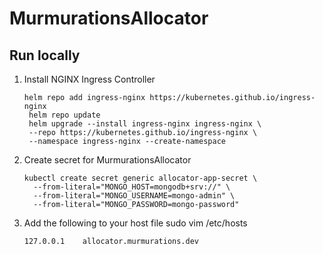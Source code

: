 # MurmurationsAllocator
## Run locally
1. Install NGINX Ingress Controller
   ```
   helm repo add ingress-nginx https://kubernetes.github.io/ingress-nginx
    helm repo update
    helm upgrade --install ingress-nginx ingress-nginx \
    --repo https://kubernetes.github.io/ingress-nginx \
    --namespace ingress-nginx --create-namespace
   ```
2. Create secret for MurmurationsAllocator
    ```
    kubectl create secret generic allocator-app-secret \
      --from-literal="MONGO_HOST=mongodb+srv://" \
      --from-literal="MONGO_USERNAME=mongo-admin" \
      --from-literal="MONGO_PASSWORD=mongo-password"
    ```
3. Add the following to your host file sudo vim /etc/hosts
   ```
   127.0.0.1    allocator.murmurations.dev
   ```

